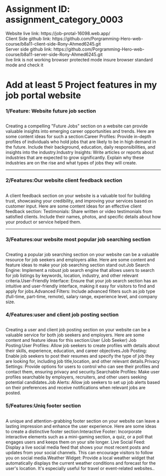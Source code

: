 
<div>
<h1>Assignment ID: assignment_category_0003</h1>
Website live link: https://job-protal-16098.web.app/ </br>
Client Side github link: https://github.com/Porgramming-Hero-web-course/b8a11-client-side-Rony-Ahmed6245.git </br>
Server side github link: https://github.com/Porgramming-Hero-web-course/b8a11-server-side-Rony-Ahmed6245.git </br>
 live link is not working browser protected mode insure browser standard mode and check it</h1>
            <img src="https://i.ibb.co/Xj4JJg1/Screenshot-2023-11-08-211136.png" alt="" />
            <h1>Add at least 5 Project features in my job portal website</h1>
            <h3>1/Feature: Website future job section </h3>
            <img src="https://i.ibb.co/SvwVR23/Screenshot-2023-11-08-212019.png" alt="" />
            <p>Creating a compelling "Future Jobs" section on a website can provide valuable insights into emerging career opportunities and trends. Here are some content ideas for such a section:Career Profiles: Provide in-depth profiles of individuals who hold jobs that are likely to be in high demand in the future. Include their background, education, daily responsibilities, and insights into the industry.Industry Insights: Write articles or reports about industries that are expected to grow significantly. Explain why these industries are on the rise and what types of jobs they will create.</p>
               <hr/> 
            <h3><span>2/Features:</span>Our website client feedback section </h3>
            <img src="https://i.ibb.co/Yfjsp5L/Screenshot-2023-11-08-212537.png" alt="" />
            <p>
            A client feedback section on your website is a valuable tool for building trust, showcasing your credibility, and improving your services based on customer input. Here are some content ideas for an effective client feedback section:
            Testimonials: Share written or video testimonials from satisfied clients. Include their names, photos, and specific details about how your product or service helped them.</p>
            <hr />
            <h3><span>3/Features:</span>our website most popular job searching section</h3>
            <img src="https://i.ibb.co/nnZB0g0/Screenshot-2023-11-08-212854.png" alt="" />
               <p>
                Creating a popular job searching section on your website can be a valuable resource for job seekers and employers alike. Here are some content and feature ideas to make your job searching section stand out:Job Search Engine: Implement a robust job search engine that allows users to search for job listings by keywords, location, industry, and other relevant criteria.User-Friendly Interface: Ensure that your job search section has an intuitive and user-friendly interface, making it easy for visitors to find and apply for jobs.Advanced Filters: Include advanced filters such as job type (full-time, part-time, remote), salary range, experience level, and company size.</p>
            <h3><span>4/Features:</span>user and client job posting section</h3>
            <img src="https://i.ibb.co/0f2xZdM/Screenshot-2023-11-08-213434.png" alt="" />
               <p>
                Creating a user and client job posting section on your website can be a valuable service for both job seekers and employers. Here are some content and feature ideas for this section:User (Job Seeker) Job Posting:User Profiles: Allow job seekers to create profiles with details about their skills, experience, education, and career objectives.Job Posting: Enable job seekers to post their resumes and specify the type of job they are looking for, including job title,location, and other relevant details.Privacy Settings: Provide options for users to control who can see their profiles and contact them, ensuring privacy and security.Searchable Profiles: Make user profiles searchable by employers, recruiters, and other users seeking potential candidates.Job Alerts: Allow job seekers to set up job alerts based on their preferences and receive notifications when relevant jobs are posted.</p>
            <h3><span>5/Features:</span>Uniq footer section</h3>
            <img src="https://i.ibb.co/MpJgjTc/Screenshot-2023-11-08-214003.png" alt="" />
               <p>
                A unique and attention-grabbing footer section on your website can leave a lasting impression and enhance the user experience. Here are some ideas to create a distinctive footer section:Interactive Footer: Incorporate interactive elements such as a mini-gaming section, a quiz, or a poll that engages users and keeps them on your site longer. Live Social Feed: Display a live social media feed that shows your most recent posts and updates from your social channels. This can encourage visitors to follow you on social media.Weather Widget: Provide a local weather widget that automatically displays the current weather conditions and forecast for the user's location. It's especially useful for travel or event-related websites..</p>
 </div>

